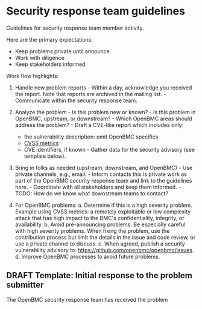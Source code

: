 # Security response team guidelines

Guidelines for security response team member activity.

Here are the primary expectations:
 - Keep problems private until announce
 - Work with diligence
 - Keep stakeholders informed

Work flow highlights:

  1. Handle new problem reports
    - Within a day, acknowledge you received the report.
      Note that reports are archived in the mailing list.
    - Communicate within the security response team.

  2. Analyze the problem
    - Is this problem new or known?
    - Is this problem in OpenBMC, upstream, or downstream?
    - Which OpenBMC areas should address the problem?
    - Draft a CVE-like report which includes only:
       * the vulnerability description: omit OpenBMC specifics
       * [CVSS metrics](https://www.first.org/cvss/calculator/3.0)
       * CVE identifiers, if known
    - Gather data for the security advisory (see template below).

  3. Bring in folks as needed (upstream, downstream, and OpenBMC)
    - Use private channels, e.g., email.
    - Inform contacts this is private work as part of the OpenBMC
      security response team and link to the guidelines here.
    - Coordinate with all stakeholders and keep them informed.
    - TODO: How do we know what downstream teams to contact?

  4. For OpenBMC problems:
    a. Determine if this is a high severity problem.  Example using
       CVSS metrics: a remotely exploitable or low complexity attack that has
       high impact to the BMC's confidentiality, integrity, or availability.
    b. Avoid pre-announcing problems.  Be especially careful with high
       severity problems.  When fixing the problem, use the contribution
       process but limit the details in the issue and code review, or use a
       private channel to discuss.
    c. When agreed, publish a security vulnerability advisory to:
       https://github.com/openbmc/openbmc/issues.
    d. Improve OpenBMC processes to avoid future problems.

## DRAFT Template: Initial response to the problem submitter
The OpenBMC security response team has received the problem <date>
<title>.  Thank you for reporting this.
<Share preliminary results of the analysis.>
<Share preliminary OpenBMC plans, or minimally "we are analyzing".>
<Set expectations for follow-up communications.>

## DRAFT Template: OpenBMC Security Advisory
OpenBMC Security Advisory <id> <title> <date>
Summary: <include CVEs>
Releases affected: <release IDs, commit-ids>
Description: ...
Solution: <typically: pick up latest code from: repo + commit-id>
Problems fixed: <link to issues>
Contact info: <boilerplate link to OpenBMC security>

## Reference
Some of these guidelines were collected from:
 - https://bestpractices.coreinfrastructure.org/en/projects/34
 - https://www.kernel.org/doc/html/v4.16/admin-guide/security-bugs.html
 - https://oss-security.openwall.org/wiki/mailing-lists/distros
